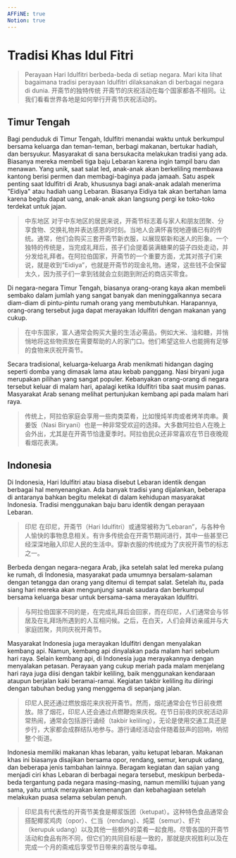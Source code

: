 ```yaml
---
AFFiNE: true
Notion: true
---
```


# Tradisi Khas Idul Fitri

> Perayaan Hari Idulfitri berbeda-beda di setiap negara. Mari kita lihat bagaimana tradisi perayaan Idulfitri dilaksanakan di berbagai negara di dunia.
> 开斋节的独特传统
> 开斋节的庆祝活动在每个国家都各不相同。让我们看看世界各地是如何举行开斋节庆祝活动的。

## Timur Tengah

Bagi penduduk di Timur Tengah, Idulfitri menandai waktu untuk berkumpul bersama keluarga dan teman-teman, berbagi makanan, bertukar hadiah, dan bersyukur. Masyarakat di sana bersukacita melakukan tradisi yang ada. Biasanya mereka membeli tiga baju Lebaran karena ingin tampil baru dan menawan. Yang unik, saat salat led, anak-anak akan berkeliling membawa kantong berisi permen dan membagi-baginya pada jamaah. Satu aspek penting saat Idulfitri di Arab, khususnya bagi anak-anak adalah menerima "Eidiya" atau hadiah uang Lebaran. Biasanya Eidiya tak akan bertahan lama karena begitu dapat uang, anak-anak akan langsung pergi ke toko-toko terdekat untuk jajan.

> 中东地区
> 对于中东地区的居民来说，开斋节标志着与家人和朋友团聚、分享食物、交换礼物并表达感恩的时刻。当地人会满怀喜悦地遵循已有的传统。通常，他们会购买三套开斋节新衣服，以展现崭新和迷人的形象。一个独特的传统是，当完成礼拜后，孩子们会提着装满糖果的袋子四处走动，并分发给礼拜者。在阿拉伯国家，开斋节的一个重要方面，尤其对孩子们来说，就是收到“Eidiya”，也就是开斋节的现金礼物。通常，这些钱不会保留太久，因为孩子们一拿到钱就会立刻跑到附近的商店买零食。

Di negara-negara Timur Tengah, biasanya orang-orang kaya akan membeli sembako dalam jumlah yang sangat banyak dan meninggalkannya secara diam-diam di pintu-pintu rumah orang yang membutuhkan. Harapannya, orang-orang tersebut juga dapat merayakan Idulfitri dengan makanan yang cukup.

> 在中东国家，富人通常会购买大量的生活必需品，例如大米、油和糖，并悄悄地将这些物资放在需要帮助的人的家门口。他们希望这些人也能拥有足够的食物来庆祝开斋节。

Secara tradisional, keluarga-keluarga Arab menikmati hidangan daging seperti domba yang dimasak lama atau kebab panggang. Nasi biryani juga merupakan pilihan yang sangat populer. Kebanyakan orang-orang di negara tersebut keluar di malam hari, apalagi ketika Idulfitri tiba saat musim panas. Masyarakat Arab senang melihat pertunjukan kembang api pada malam hari raya.

> 传统上，阿拉伯家庭会享用一些肉类菜肴，比如慢炖羊肉或者烤羊肉串。黄姜饭（Nasi Biryani）也是一种非常受欢迎的选择。大多数阿拉伯人在晚上会外出，尤其是在开斋节恰逢夏季时。阿拉伯民众还非常喜欢在节日夜晚观看烟花表演。

## Indonesia

Di Indonesia, Hari Idulfitri atau biasa disebut Lebaran identik dengan berbagai hal menyenangkan. Ada banyak tradisi yang dijalankan, beberapa di antaranya bahkan begitu melekat di dalam kehidupan masyarakat Indonesia. Tradisi menggunakan baju baru identik dengan perayaan Lebaran.

> 印尼
> 在印尼，开斋节（Hari Idulfitri）或通常被称为“Lebaran”，与各种令人愉快的事物息息相关。有许多传统会在开斋节期间进行，其中一些甚至已经深深地融入印尼人民的生活中。穿新衣服的传统成为了庆祝开斋节的标志之一。

Berbeda dengan negara-negara Arab, jika setelah salat led mereka pulang ke rumah, di Indonesia, masyarakat pada umumnya bersalam-salaman dengan tetangga dan orang yang ditemui di tempat salat. Setelah itu, pada siang hari mereka akan mengunjungi sanak saudara dan berkumpul bersama keluarga besar untuk bersama-sama merayakan Idulfitri.

> 与阿拉伯国家不同的是，在完成礼拜后会回家，而在印尼，人们通常会与邻居及在礼拜场所遇到的人互相问候。之后，在白天，人们会拜访亲戚并与大家庭团聚，共同庆祝开斋节。

Masyarakat Indonesia juga merayakan Idulfitri dengan menyalakan kembang api. Namun, kembang api dinyalakan pada malam hari sebelum hari raya. Selain kembang api, di Indonesia juga merayakannya dengan menyalakan petasan. Perayaan yang cukup meriah pada malam menjelang hari raya juga diisi dengan takbir keliling, baik menggunakan kendaraan ataupun berjalan kaki beramai-ramai. Kegiatan takbir keliling itu diiringi dengan tabuhan bedug yang menggema di sepanjang jalan.

> 印尼人民还通过燃放烟花来庆祝开斋节。然而，烟花通常会在节日前夜燃放。除了烟花，印尼人还会通过点燃鞭炮来庆祝。在节日前夜的庆祝活动非常热闹，通常会包括游行诵经（takbir keliling），无论是使用交通工具还是步行，大家都会成群结队地参与。游行诵经活动会伴随着鼓声的回响，响彻整个街道。

Indonesia memiliki makanan khas lebaran, yaitu ketupat lebaran. Makanan khas ini biasanya disajikan bersama opor, rendang, semur, kerupuk udang, dan beberapa jenis tambahan lainnya. Beragam kegiatan dan sajian yang menjadi ciri khas Lebaran di berbagai negara tersebut, meskipun berbeda-beda tergantung pada negara masing-masing, namun memiliki tujuan yang sama, yaitu untuk merayakan kemenangan dan kebahagiaan setelah melakukan puasa selama sebulan penuh.

> 印尼具有代表性的开斋节美食是椰浆饭团（ketupat）。这种特色食品通常会搭配椰浆鸡肉（opor）、仁当（rendang）、炖菜（semur）、虾片（kerupuk udang）以及其他一些额外的菜肴一起食用。尽管各国的开斋节活动和食品有所不同，但它们的共同目标是一致的，那就是庆祝胜利以及在完成一个月的斋戒后享受节日带来的喜悦与幸福。
